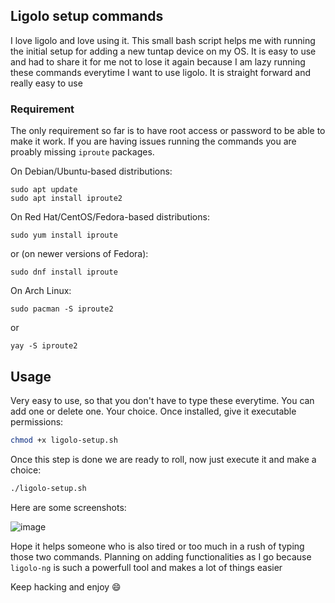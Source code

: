 ## Ligolo setup commands
I love ligolo and love using it. This small bash script helps me with running the initial setup for adding a new tuntap device on my OS.
It is easy to use and had to share it for me not to lose it again because I am lazy running these commands everytime I want to use ligolo.
It is straight forward and really easy to use

### Requirement
The only requirement so far is to have root access or password to be able to make it work. If you are having issues running the commands you are proably missing `iproute` packages.

On Debian/Ubuntu-based distributions:
```
sudo apt update
sudo apt install iproute2
```
On Red Hat/CentOS/Fedora-based distributions:
```
sudo yum install iproute
```
or (on newer versions of Fedora):
```
sudo dnf install iproute
```
On Arch Linux:
```
sudo pacman -S iproute2
```
or 
```
yay -S iproute2
```
## Usage
Very easy to use, so that you don't have to type these everytime. You can add one or delete one. Your choice.
Once installed, give it executable permissions:
```bash
chmod +x ligolo-setup.sh
```
Once this step is done we are ready to roll, now just execute it and make a choice:
```bash
./ligolo-setup.sh
```
Here are some screenshots:

![image](https://github.com/user-attachments/assets/41696e52-f23e-45cc-9f99-dab4508d62ff)


Hope it helps someone who is also tired or too much in a rush of typing those two commands. 
Planning on adding functionalities as I go because `ligolo-ng` is such a powerfull tool and makes a lot of things easier

Keep hacking and enjoy 😄

